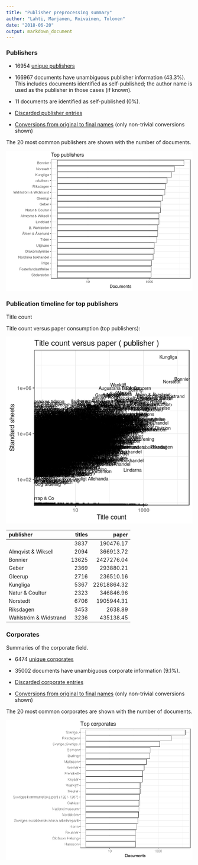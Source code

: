 ```yaml
---
title: "Publisher preprocessing summary"
author: "Lahti, Marjanen, Roivainen, Tolonen"
date: "2018-06-20"
output: markdown_document
---
```



### Publishers

 * 16954 [unique publishers](output.tables/publisher_accepted.csv)

 * 166967 documents have unambiguous publisher information (43.3%). This includes documents identified as self-published; the author name is used as the publisher in those cases (if known).

 * 11 documents are identified as self-published (0%). 

 * [Discarded publisher entries](output.tables/publisher_discarded.csv)

 * [Conversions from original to final names](output.tables/publisher_conversion_nontrivial.csv) (only non-trivial conversions shown)


The 20 most common publishers are shown with the number of documents. 

![plot of chunk summarypublisher2](figure/summarypublisher2-1.png)

### Publication timeline for top publishers

Title count





Title count versus paper consumption (top publishers):

![plot of chunk publishertitlespapers](figure/publishertitlespapers-1.png)

|publisher             | titles|       paper|
|:---------------------|------:|-----------:|
|<Author>              |   3837|   190476.17|
|Almqvist & Wiksell    |   2094|   366913.72|
|Bonnier               |  13625|  2427276.04|
|Geber                 |   2369|   293880.21|
|Gleerup               |   2716|   236510.16|
|Kungliga              |   5367| 22618864.32|
|Natur & Coultur       |   2323|   346846.96|
|Norstedt              |   6706|  1905944.31|
|Riksdagen             |   3453|     2638.89|
|Wahlström & Widstrand |   3236|   435138.45|


### Corporates

Summaries of the corporate field.

 * 6474 [unique corporates](output.tables/corporate_accepted.csv)

 * 35002 documents have unambiguous corporate information (9.1%). 

 * [Discarded corporate entries](output.tables/corporate_discarded.csv)

 * [Conversions from original to final names](output.tables/corporate_conversion_nontrivial.csv) (only non-trivial conversions shown)


The 20 most common corporates are shown with the number of documents. 

![plot of chunk summarycorporate2](figure/summarycorporate2-1.png)



